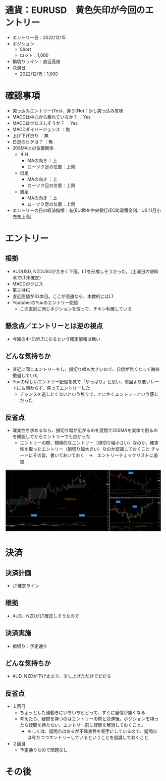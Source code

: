 # 通貨：EURUSD　黄色矢印が今回のエントリー
- エントリー日：2022/12/15
- ポジション
  - Short
  - ロット：1,000
- 損切りライン：直近高値
- 決済日
  - 2022/12/15：1,000

# 確認事項
- 突っ込みエントリー(Yes)、違う(No)：少し突っ込み気味
- MACDは中心から離れているか？     ：Yes
- MACDはクロスしそうか？           ：Yes
- MACDダイバージェンス             ：無
- 上げ下げ渋り                     ：無
- 日足のヒゲは？                   ：無
- 20SMAとの位置関係
  - ４Ｈ
    - MAの向き        ：上
    - ローソク足の位置：上側
  - 日足
    - MAの向き        ：上
    - ローソク足の位置：上側
  - 週足
    - MAの向き        ：上
    - ローソク足の位置：上側
- エントリーの日の経済指標：有[EU:欧州中央銀行(ECB)政策金利、US:11月小売売上高]

# エントリー
## 根拠
- AUDUSD, NZDUSDが大きく下落。LTを形成しそうだった。（土曜日の現時点でLT未確定）
- MACDがクロス
- 第三4HC
- 直近高値が33本目。ここが高値なら、本数的にはLT
- YoutuberのYuuのエントリー配信
  - この直前に同じポジションを取って、チキン利確している

## 懸念点／エントリーとは逆の視点
- 今回の4HCがLTになるという確定情報は無い

## どんな気持ちか
- 直近に同じエントリーをし、損切り幅も大きいので、自信が無くなって微益撤退していた
- Yuuの珍しいエントリー配信を見て「やっぱり」と思い、前回より悪いレートにも関わらず、焦ってエントリーした
  - チャンスを逃したくないという焦りで、とにかくエントリーという感じだった

## 反省点
- 確実性を求めるなら、損切り幅が広がるのを覚悟で20SMAを実体で割るのを確認してからエントリーでも良かった
  - エントリーの際、積極的なエントリー（損切り幅小さい）なのか、確実性を取ったエントリー（損切り幅大きい）なのか認識しておくこと
    チャートにその旨、書いておいておく　→　エントリーチェックリストに追加

![](2022-12-17-08-16-04.png)

# 決済
## 決済計画
- LT確定ライン

## 根拠
- AUD、NZDがLT確定しそうなので

## 決済実施
- 損切り：予定通り

## どんな気持ちか
- AUD, NZDが下げ止まり、少し上げただけでビビる

## 反省点
- １回目
  - ちょっとした値動きにいちいちビビって、すぐに自信が無くなる
  - 考えたり、疑問を持つのはエントリーの前と決済後。ポジションを持ったら疑問を持たない。エントリー前に疑問を解消しておくこと。
    - もしくは、疑問点はあるが不確実性を相手にしているので、疑問点は有りつつエントリーしているということを認識しておくこと
- ２回目
  - 予定通りなので問題なし

# その後


